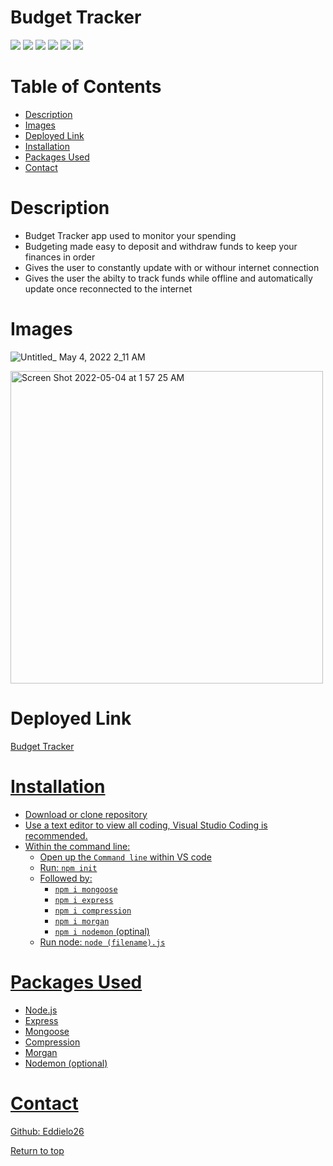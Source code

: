 # Budget Tracker

![](https://img.shields.io/badge/Javascript-yellow.svg)
![](https://img.shields.io/badge/Express-red.svg)
![](https://img.shields.io/badge/Node.js-green.svg)
![](https://img.shields.io/badge/Mongoose-blue.svg)
![](https://img.shields.io/badge/Morgan-orange.svg)
![](https://img.shields.io/badge/Compression-purple.svg)

# Table of Contents
* [Description](#description)
* [Images](#images)
* [Deployed Link](#deployed-link)
* [Installation](#installation)
* [Packages Used](#packages-used)
* [Contact](#contact)


# Description
* Budget Tracker app used to monitor your spending
* Budgeting made easy to deposit and withdraw funds to keep your finances in order
* Gives the user to constantly update with or withour internet connection
* Gives the user the abilty to track funds while offline and automatically update once reconnected to the internet  


# Images
![Untitled_ May 4, 2022 2_11 AM](https://user-images.githubusercontent.com/94813193/166653427-d19bec99-fc27-4f83-b7ef-e3d0f1adf65b.gif)


<img width="500" alt="Screen Shot 2022-05-04 at 1 57 25 AM" src="https://user-images.githubusercontent.com/94813193/166651256-b1fbd0bb-4ae7-4c1f-aa88-e8960edaa9ff.png">

# Deployed Link
<a href="https://morning-citadel-50858.herokuapp.com/">Budget Tracker

# Installation

* Download or clone repository
* Use a text editor to view all coding, Visual Studio Coding is recommended.
* Within the command line:
   * Open up the <code>Command line</code> within VS code
   * Run: <code>npm init</code>
   * Followed by: 
        * <code>npm i mongoose</code>
        * <code>npm i express</code>
        * <code>npm i compression</code>
        * <code>npm i morgan</code>
        * <code>npm i nodemon</code> (optinal)
   * Run node: <code>node (filename).js</code>


# Packages Used
  * Node.js
  * Express
  * Mongoose
  * Compression
  * Morgan
  * Nodemon (optional)
 
# Contact
<a href="https://github.com/Eddielo26">Github: Eddielo26</a>




[Return to top](#budget-tracker)
